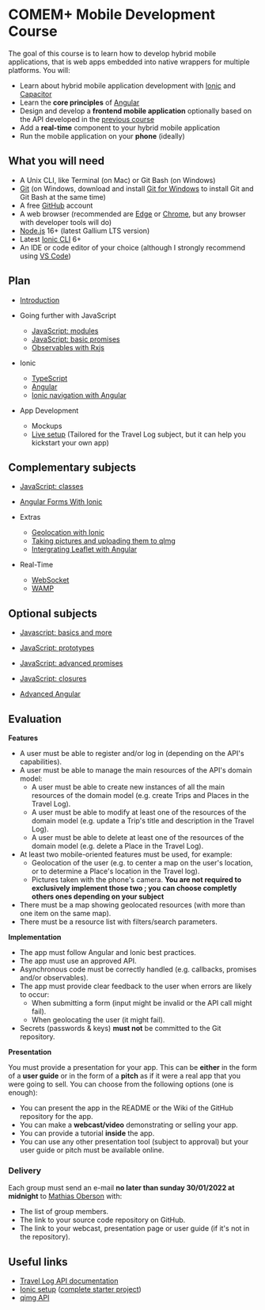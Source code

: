 # COMEM+ Mobile Development Course

The goal of this course is to learn how to develop hybrid mobile applications,
that is web apps embedded into native wrappers for multiple platforms.
You will:

- Learn about hybrid mobile application development with [Ionic][ionic] and [Capacitor][capacitor]
- Learn the **core principles** of [Angular][angular]
- Design and develop a **frontend mobile application** optionally based on the API developed in the [previous course][archioweb]
- Add a **real-time** component to your hybrid mobile application
- Run the mobile application on your **phone** (ideally)

## What you will need

- A Unix CLI, like Terminal (on Mac) or Git Bash (on Windows)
- [Git][git-downloads] (on Windows, download and install [Git for Windows][git-for-windows] to install Git and Git Bash at the same time)
- A free [GitHub][github] account
- A web browser (recommended are [Edge][edge] or [Chrome][chrome], but any browser with developer tools will do)
- [Node.js][node] 16+ (latest Gallium LTS version)
- Latest [Ionic CLI][ionic-cli] 6+
- An IDE or code editor of your choice (although I strongly recommend using [VS Code][vs-code])

## Plan

- [Introduction](./subjects/introduction)

- Going further with JavaScript

  - [JavaScript: modules](./subjects/js-modules)
  - [JavaScript: basic promises](./subjects/js-promises-basics)
  - [Observables with Rxjs](./subjects/rxjs)

- Ionic

  - [TypeScript](./subjects/ts)
  - [Angular](https://mediacomem.github.io/comem-masrad-dfa/latest/subjects/angular?home=https%3A%2F%2Fmediacomem.github.io%2Fcomem-devmobil%2Flatest)
  - [Ionic navigation with Angular](./subjects/ionic-angular)

- App Development

  - Mockups
  - [Live setup][setup-project] (Tailored for the Travel Log subject, but it can help you kickstart your own app)

## Complementary subjects

- [JavaScript: classes](./subjects/js-classes)
- [Angular Forms With Ionic](./subjects/angular-forms-ionic)

- Extras

  - [Geolocation with Ionic](https://capacitorjs.com/docs/apis/geolocation)
  - [Taking pictures and uploading them to qImg](https://github.com/MediaComem/comem-devmobil/blob/master/IMAGE-UPLOAD.md#image-upload)
  - [Intergrating Leaflet with Angular](./subjects/angular-leaflet)

- Real-Time
  - [WebSocket](./subjects/websocket)
  - [WAMP](./subjects/wamp)

## Optional subjects

- [Javascript: basics and more][js-basics]
- [JavaScript: prototypes](./subjects/js-prototypes)
- [JavaScript: advanced promises](./subjects/js-promises)
- [JavaScript: closures](./subjects/js-closures)

- [Advanced Angular](https://mediacomem.github.io/comem-masrad-dfa/latest/subjects/advanced-angular?home=https%3A%2F%2Fmediacomem.github.io%2Fcomem-devmobil%2Flatest)

## Evaluation

**Features**

- A user must be able to register and/or log in (depending on the API's capabilities).
- A user must be able to manage the main resources of the API's domain model:
  - A user must be able to create new instances of all the main resources of the domain model (e.g. create Trips and Places in the Travel Log).
  - A user must be able to modify at least one of the resources of the domain model (e.g. update a Trip's title and description in the Travel Log).
  - A user must be able to delete at least one of the resources of the domain model (e.g. delete a Place in the Travel Log).
- At least two mobile-oriented features must be used, for example:
  - Geolocation of the user (e.g. to center a map on the user's location, or to determine a Place's location in the Travel log).
  - Pictures taken with the phone's camera.
    **You are not required to exclusively implement those two ; you can choose completly others ones depending on your subject**
- There must be a map showing geolocated resources (with more than one item on the same map).
- There must be a resource list with filters/search parameters.

**Implementation**

- The app must follow Angular and Ionic best practices.
- The app must use an approved API.
- Asynchronous code must be correctly handled (e.g. callbacks, promises and/or observables).
- The app must provide clear feedback to the user when errors are likely to occur:
  - When submitting a form (input might be invalid or the API call might fail).
  - When geolocating the user (it might fail).
- Secrets (passwords & keys) **must not** be committed to the Git repository.

**Presentation**

You must provide a presentation for your app.
This can be **either** in the form of a **user guide** or in the form of a **pitch** as if it were a real app that you were going to sell.
You can choose from the following options (one is enough):

- You can present the app in the README or the Wiki of the GitHub repository for the app.
- You can make a **webcast/video** demonstrating or selling your app.
- You can provide a tutorial **inside** the app.
- You can use any other presentation tool (subject to approval) but your user guide or pitch must be available online.

### Delivery

Each group must send an e-mail **no later than sunday 30/01/2022 at midnight** to [Mathias Oberson](mailto:mathias.oberson@squareservices.ch) with:

- The list of group members.
- The link to your source code repository on GitHub.
- The link to your webcast, presentation page or user guide (if it's not in the repository).

## Useful links

- [Travel Log API documentation][travel-log-api]
- [Ionic setup][setup-project] ([complete starter project][starter-project])
- [qimg API][qimg]

[angular]: https://angular.io
[archioweb]: https://github.com/MediaComem/comem-archioweb
[chrome]: https://www.google.com/chrome/
[capacitor]: https://capacitorjs.com/
[edge]: https://www.microsoft.com/en-us/edge
[git-downloads]: https://git-scm.com/downloads
[git-for-windows]: https://gitforwindows.org/
[github]: https://github.com
[ionic]: http://ionicframework.com
[ionic-cli]: https://ionicframework.com/docs/cli
[ionic-getting-started]: http://ionicframework.com/getting-started/
[js-basics]: https://mediacomem.github.io/comem-masrad-dfa/latest/subjects/js/#1
[node]: https://nodejs.org/
[qimg]: https://mediacomem.github.io/comem-qimg/
[setup-project]: https://github.com/MediaComem/comem-travel-log-ionic-setup
[starter-project]: https://github.com/MediaComem/comem-travel-log-ionic-starter
[travel-log-api]: https://comem-travel-log-api.herokuapp.com
[vs-code]: https://code.visualstudio.com/
